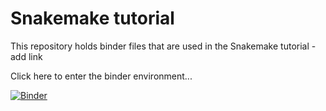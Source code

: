 # Snakemake tutorial

This repository holds binder files that are used in the Snakemake tutorial - add link

Click here to enter the binder environment...

[![Binder](https://binder.pangeo.io/badge_logo.svg)](https://binder.pangeo.io/v2/gh/nih-cfde/Snakemake_tutorial_binder/master)




